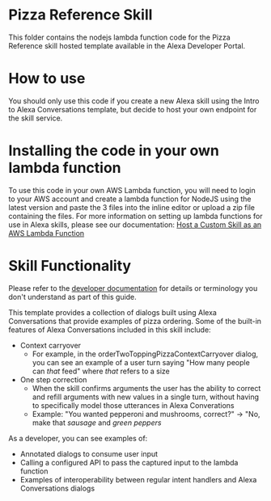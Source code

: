 ﻿# Pizza Reference Skill

This folder contains the nodejs lambda function code for the Pizza Reference skill hosted template available in the Alexa Developer Portal.

# How to use
You should only use this code if you create a new Alexa skill using the Intro to Alexa Conversations template, but decide to host your own endpoint for the skill service.

# Installing the code in your own lambda function
To use this code in your own AWS Lambda function, you will need to login to your AWS account and create a lambda function for NodeJS using the latest version and paste the 3 files into the inline editor or upload a zip file containing the files. For more information on setting up lambda functions for use in Alexa skills, please see our documentation: [Host a Custom Skill as an AWS Lambda Function](https://developer.amazon.com/en-US/docs/alexa/custom-skills/host-a-custom-skill-as-an-aws-lambda-function.html%28https://developer.amazon.com/en-US/docs/alexa/custom-skills/host-a-custom-skill-as-an-aws-lambda-function.html)


# Skill Functionality

Please refer to the [developer documentation](https://developer.amazon.com/en-US/docs/alexa/conversations/about-alexa-conversations.html) for details or terminology you don't understand as part of this guide.

This template provides a collection of dialogs built using Alexa Conversations that provide examples of pizza ordering. Some of the built-in features of Alexa Conversations included in this skill include:

 - Context carryover
    - For example, in the orderTwoToppingPizzaContextCarryover dialog, you can see an example of a user turn saying "How many people can *that* feed" where *that* refers to a size 
- One step correction
    - When the skill confirms arguments the user has the ability to correct and refill arguments with new values in a single turn, without having to specifically model those utterances in Alexa Converations
    - Example:  "You wanted pepperoni and mushrooms, correct?" -> "No, make that *sausage* and *green peppers*

As a developer, you can see examples of:

 - Annotated dialogs to consume user input
 - Calling a configured API to pass the captured input to the lambda function
 - Examples of interoperability between regular intent handlers and Alexa Conversations dialogs



